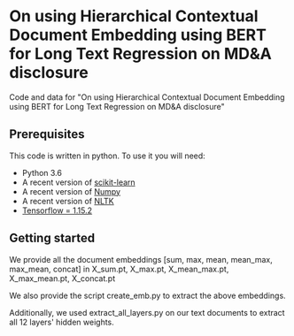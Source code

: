 On using Hierarchical Contextual Document Embedding using BERT for Long Text Regression on MD&A disclosure
===============

Code and data for "On using Hierarchical Contextual Document Embedding using BERT for Long Text Regression on MD&A disclosure"

## Prerequisites
This code is written in python. To use it you will need:
- Python 3.6
- A recent version of [scikit-learn](https://scikit-learn.org/)
- A recent version of [Numpy](http://www.numpy.org)
- A recent version of [NLTK](http://www.nltk.org)
- [Tensorflow = 1.15.2](https://www.tensorflow.org)

## Getting started
We provide all the document embeddings [sum, max, mean, mean_max, max_mean, concat] in X_sum.pt, X_max.pt, X_mean_max.pt, X_max_mean.pt, X_concat.pt

We also provide the script create_emb.py to extract the above embeddings.

Additionally, we used extract_all_layers.py on our text documents to extract all 12 layers' hidden weights.
